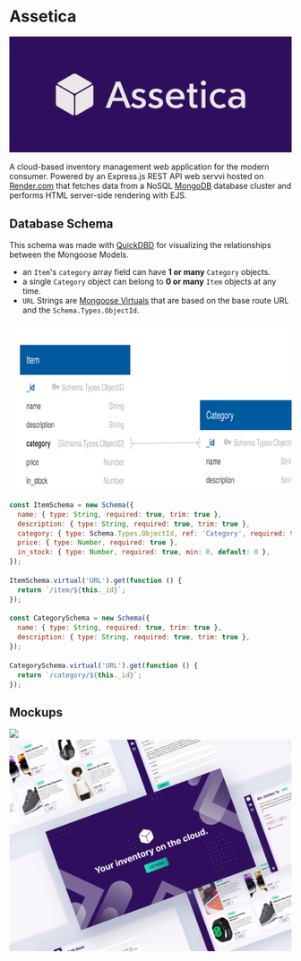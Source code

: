 # Assetica

<img src="./public/cover.png" />

A cloud-based inventory management web application for the modern consumer. Powered by an Express.js REST API web servvi hosted on [Render.com](https://render.com/) that fetches data from a NoSQL [MongoDB](https://www.mongodb.com/) database cluster and performs HTML server-side rendering with EJS.

## Database Schema

This schema was made with [QuickDBD](https://www.quickdatabasediagrams.com/) for visualizing the relationships between the Mongoose Models.

- an `Item`'s `category` array field can have **1 or many** `Category` objects.
- a single `Category` object can belong to **0 or many** `Item` objects at any time.
- `URL` Strings are [Mongoose Virtuals](https://mongoosejs.com/docs/tutorials/virtuals.html) that are based on the base route URL and the `Schema.Types.ObjectId`.

<img src="./docs/diagram-schema.svg" width="100%" height="300px" />

```js
const ItemSchema = new Schema({
  name: { type: String, required: true, trim: true },
  description: { type: String, required: true, trim: true },
  category: { type: Schema.Types.ObjectId, ref: 'Category', required: true },
  price: { type: Number, required: true },
  in_stock: { type: Number, required: true, min: 0, default: 0 },
});

ItemSchema.virtual('URL').get(function () {
  return `/item/${this._id}`;
});

const CategorySchema = new Schema({
  name: { type: String, required: true, trim: true },
  description: { type: String, required: true, trim: true },
});

CategorySchema.virtual('URL').get(function () {
  return `/category/${this._id}`;
});
```

## Mockups

<img src="./docs/assetica-mockup.png" />
<img src="./docs/assetica-showcase.png" />
